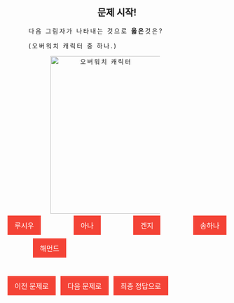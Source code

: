 <html>

<style>

body{
  text-align: center;
}
button {
    background-color: #f44336;
    border: none;
    color: white;
    padding: 10px 16px;
    text-align: center;
    text-decoration: none;
    display: inline-block;
    font-size: 16px;
    margin: 4px 2px;
    cursor: pointer;
}
p {
    text-indent: 50px;
    text-align: justify;
    letter-spacing: 3px;
}
</style>

<script>
function oh(){
  alert("틀렸습니다! 다시 한번 생각해보세요.");
}
function wow(){
  alert("정답입니다! 키워드는 'A' 입니다.");
document.getElementById('hana').src='https://lh3.googleusercontent.com/unkgdwbMc1CjjptPj58MDKse4QU3VzEIRgXdztdtDclzx5AcJ_7uxdDD35SOjVnXUJ0jlOeahCI7ziQhcWi5uV_lVEAeJxcGCq0=w550-h535-rw-no'
}

</script>
<body>

<h2>문제 시작!</h2>

<p>다음 그림자가 나타내는 것으로 <strong>옳은</strong>것은?</p>
<p>(오버워치 캐릭터 중 하나.)</p>

<img src="https://lh3.googleusercontent.com/mkVDzdGbug21Scp1OCOCvxGJZfn1ERhGveZi0uwqQu11bYItR-lC8sjAkqSGzQbL1omgbZZW3TlLwKLZTYRUXLTvkfWvoT3w2Q8=w550-h535-rw-no"
 alt="오버워치 캐릭터" id="hana" width="300" height="360">
<br>
 <button onclick="oh()">루시우</button>
&emsp;&emsp;&emsp;
<button onclick="oh()">아나</button>
&emsp;&emsp;&emsp;
<button onclick="oh()">겐지</button>
&emsp;&emsp;&emsp;
<button onclick="wow()" onload="">송하나</button>
&emsp;&emsp;&emsp;
<button onclick="oh()">해먼드</button>
<br>&nbsp;&nbsp;&nbsp;
<br>
<br>
<button type="button" onclick="location.href='https://defaultgroup.github.io/Number3/'">이전 문제로</button>
<button type="button" onclick="location.href='https://defaultgroup.github.io/Number5/'">다음 문제로</button>
<button type="button" onclick="location.href='https://defaultgroup.github.io/END/'">최종 정답으로</button>

</body>
</html>
